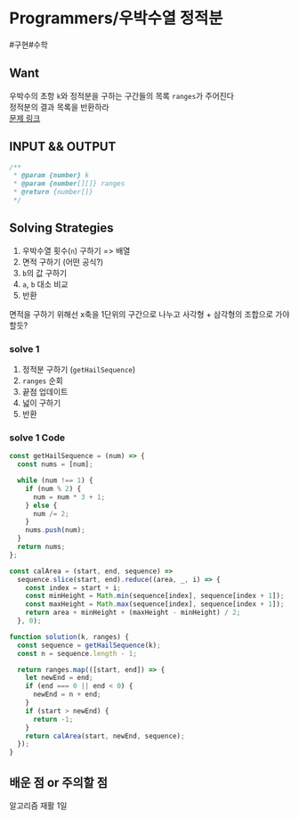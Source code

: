 # Programmers/우박수열 정적분

#구현#수학

## Want

우박수의 초항 `k`와 정적분을 구하는 구간들의 목록 `ranges`가 주어진다  
정적분의 결과 목록을 반환하라  
[문제 링크](https://school.programmers.co.kr/learn/courses/30/lessons/134239)

## INPUT && OUTPUT

```js
/**
 * @param {number} k
 * @param {number[][]} ranges
 * @return {number[]}
 */
```

## Solving Strategies

1. 우박수열 횟수(`n`) 구하기 => 배열
2. 면적 구하기 (어떤 공식?)
3. `b`의 값 구하기
4. `a`, `b` 대소 비교
5. 반환

면적을 구하기 위해선 x축을 1단위의 구간으로 나누고 사각형 + 삼각형의 조합으로 가야할듯?

### solve 1

1. 정적분 구하기 (`getHailSequence`)
2. `ranges` 순회
3. 끝점 업데이트
4. 넓이 구하기
5. 반환

### solve 1 Code

```js
const getHailSequence = (num) => {
  const nums = [num];

  while (num !== 1) {
    if (num % 2) {
      num = num * 3 + 1;
    } else {
      num /= 2;
    }
    nums.push(num);
  }
  return nums;
};

const calArea = (start, end, sequence) =>
  sequence.slice(start, end).reduce((area, _, i) => {
    const index = start + i;
    const minHeight = Math.min(sequence[index], sequence[index + 1]);
    const maxHeight = Math.max(sequence[index], sequence[index + 1]);
    return area + minHeight + (maxHeight - minHeight) / 2;
  }, 0);

function solution(k, ranges) {
  const sequence = getHailSequence(k);
  const n = sequence.length - 1;

  return ranges.map(([start, end]) => {
    let newEnd = end;
    if (end === 0 || end < 0) {
      newEnd = n + end;
    }
    if (start > newEnd) {
      return -1;
    }
    return calArea(start, newEnd, sequence);
  });
}
```

## 배운 점 or 주의할 점

알고리즘 재활 1일
